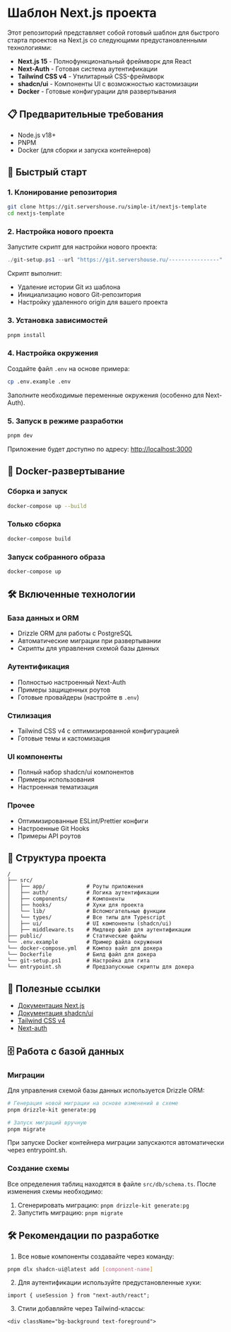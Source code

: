 # Шаблон Next.js проекта

Этот репозиторий представляет собой готовый шаблон для быстрого старта проектов на Next.js со следующими предустановленными технологиями:

- **Next.js 15** - Полнофункциональный фреймворк для React
- **Next-Auth** - Готовая система аутентификации
- **Tailwind CSS v4** - Утилитарный CSS-фреймворк
- **shadcn/ui** - Компоненты UI с возможностью кастомизации
- **Docker** - Готовые конфигурации для развертывания

## 📋 Предварительные требования

- Node.js v18+
- PNPM
- Docker (для сборки и запуска контейнеров)

## 🚀 Быстрый старт

### 1. Клонирование репозитория

```bash
git clone https://git.servershouse.ru/simple-it/nextjs-template
cd nextjs-template
```

### 2. Настройка нового проекта

Запустите скрипт для настройки нового проекта:

```powershell
./git-setup.ps1 --url "https://git.servershouse.ru/----------------"
```

Скрипт выполнит:
- Удаление истории Git из шаблона
- Инициализацию нового Git-репозитория
- Настройку удаленного origin для вашего проекта

### 3. Установка зависимостей

```bash
pnpm install
```

### 4. Настройка окружения

Создайте файл `.env` на основе примера:

```bash
cp .env.example .env
```

Заполните необходимые переменные окружения (особенно для Next-Auth).

### 5. Запуск в режиме разработки

```bash
pnpm dev
```

Приложение будет доступно по адресу: [http://localhost:3000](http://localhost:3000)

## 🐳 Docker-развертывание

### Сборка и запуск

```bash
docker-compose up --build
```

### Только сборка

```bash
docker-compose build
```

### Запуск собранного образа

```bash
docker-compose up
```

## 🛠 Включенные технологии

### База данных и ORM
- Drizzle ORM для работы с PostgreSQL
- Автоматические миграции при развертывании
- Скрипты для управления схемой базы данных

### Аутентификация
- Полностью настроенный Next-Auth
- Примеры защищенных роутов
- Готовые провайдеры (настройте в `.env`)

### Стилизация
- Tailwind CSS v4 с оптимизированной конфигурацией
- Готовые темы и кастомизация

### UI компоненты
- Полный набор shadcn/ui компонентов
- Примеры использования
- Настроенная тематизация

### Прочее
- Оптимизированные ESLint/Prettier конфиги
- Настроенные Git Hooks
- Примеры API роутов

## 📂 Структура проекта

```
/
├── src/
│   ├── app/             # Роуты приложения
│   ├── auth/            # Логика аутентификации
│   ├── components/      # Компоненты
│   ├── hooks/           # Хуки для проекта
│   └── lib/             # Вспомогательные функции
│   └── types/           # Все типы для Typescript
│   ├── ui/              # UI компоненты (shadcn/ui)
│   ├── middleware.ts    # Мидлвер файл для аутентификации
├── public/              # Статические файлы
└── .env.example         # Пример файла окружения
└── docker-compose.yml   # Композ вайл для докера
└── Dockerfile           # Билд файл для докера
└── git-setup.ps1        # Настройка для гита
└── entrypoint.sh        # Предзапускные скрипты для докера
```

## 🔗 Полезные ссылки

- [Документация Next.js](https://nextjs.org/docs)
- [Документация shadcn/ui](https://ui.shadcn.com/docs)
- [Tailwind CSS v4](https://tailwindcss.com/docs)
- [Next-auth](https://next-auth.js.org/)

## 🗄️ Работа с базой данных

### Миграции

Для управления схемой базы данных используется Drizzle ORM:

```bash
# Генерация новой миграции на основе изменений в схеме
pnpm drizzle-kit generate:pg

# Запуск миграций вручную
pnpm migrate
```

При запуске Docker контейнера миграции запускаются автоматически через entrypoint.sh.

### Создание схемы

Все определения таблиц находятся в файле `src/db/schema.ts`. После изменения схемы необходимо:

1. Сгенерировать миграцию: `pnpm drizzle-kit generate:pg`
2. Запустить миграцию: `pnpm migrate`

## 🛠 Рекомендации по разработке

1. Все новые компоненты создавайте через команду:
```bash
pnpm dlx shadcn-ui@latest add [component-name]
```

2. Для аутентификации используйте предустановленные хуки:
```tsx
import { useSession } from "next-auth/react";
```

3. Стили добавляйте через Tailwind-классы:
```tsx
<div className="bg-background text-foreground">
```
